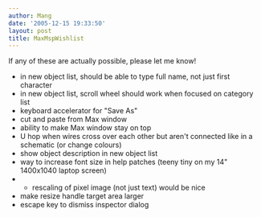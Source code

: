 ```yaml
---
author: Mang
date: '2005-12-15 19:33:50'
layout: post
title: MaxMspWishlist
---
```


If any of these are actually possible, please let me know!

* in new object list, should be able to type full name, not just first character
* in new object list, scroll wheel should work when focused on category list
* keyboard accelerator for "Save As"
* cut and paste from Max window
* ability to make Max window stay on top
* U hop when wires cross over each other but aren't connected like in a schematic (or change colours)
* show object description in new object list
* way to increase font size in help patches (teeny tiny on my 14" 1400x1040 laptop screen)
* * rescaling of pixel image (not just text) would be nice
* make resize handle target area larger
* escape key to dismiss inspector dialog
